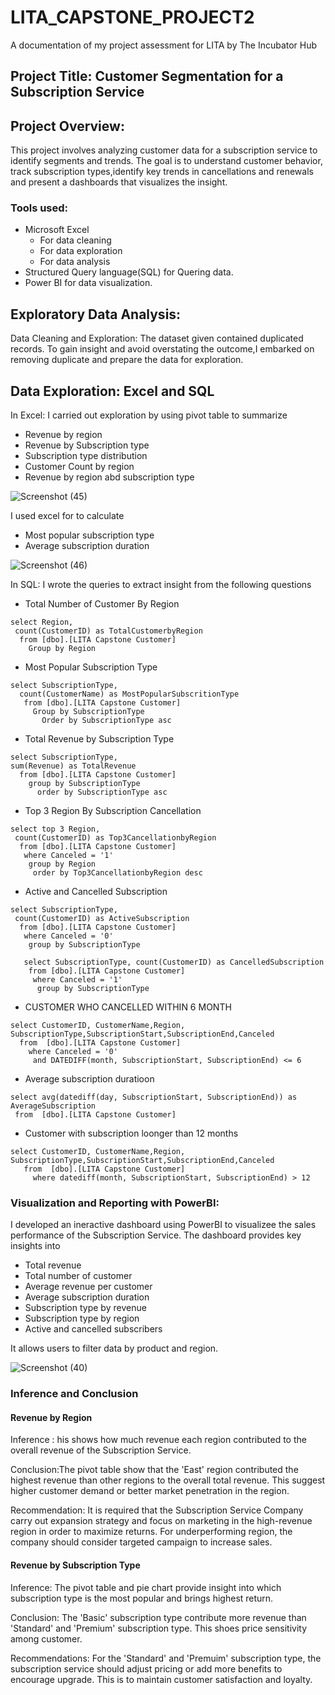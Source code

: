 # LITA_CAPSTONE_PROJECT2
A documentation of my project assessment for LITA by The Incubator Hub
## Project Title: Customer Segmentation for a Subscription Service

## Project Overview:
This project involves analyzing customer data for a subscription service to identify 
segments and trends. The goal is to understand customer behavior, track subscription types,identify key trends in cancellations and renewals and present a dashboards that visualizes the insight.
### Tools used:
- Microsoft Excel
   - For data cleaning
   - For data exploration
   - For data analysis
- Structured Query language(SQL) for Quering data.
- Power BI for data visualization.

## Exploratory Data Analysis: 
Data Cleaning and Exploration: The dataset given contained duplicated records. To gain insight and avoid overstating the outcome,I embarked on removing duplicate and prepare the data for exploration.

## Data Exploration: Excel and SQL
In Excel: I carried out exploration by using pivot table to summarize
- Revenue by region
- Revenue by Subscription type
- Subscription type distribution
- Customer Count by region
- Revenue by region abd subscription type

![Screenshot (45)](https://github.com/user-attachments/assets/b3ba612e-b876-4424-af55-e84461d1607b)

I used excel for to calculate
- Most popular subscription type
- Average subscription duration

![Screenshot (46)](https://github.com/user-attachments/assets/99ec2ea3-223a-4172-86c3-d09d271b2da0)




In SQL: I wrote the queries to extract insight  from the following questions
- Total Number of Customer By Region
```
select Region,
 count(CustomerID) as TotalCustomerbyRegion
  from [dbo].[LITA Capstone Customer]
    Group by Region
```

- Most Popular Subscription Type
```
select SubscriptionType,
  count(CustomerName) as MostPopularSubscritionType
   from [dbo].[LITA Capstone Customer]
     Group by SubscriptionType
       Order by SubscriptionType asc
```

 - Total Revenue by Subscription Type
 ```
select SubscriptionType,
 sum(Revenue) as TotalRevenue
   from [dbo].[LITA Capstone Customer]
     group by SubscriptionType
       order by SubscriptionType asc
```

- Top 3 Region By Subscription Cancellation
```
select top 3 Region,
 count(CustomerID) as Top3CancellationbyRegion
  from [dbo].[LITA Capstone Customer]
   where Canceled = '1'
    group by Region
     order by Top3CancellationbyRegion desc
```

- Active and Cancelled Subscription
```
select SubscriptionType,
 count(CustomerID) as ActiveSubscription
  from [dbo].[LITA Capstone Customer]
   where Canceled = '0'
    group by SubscriptionType

   select SubscriptionType, count(CustomerID) as CancelledSubscription
    from [dbo].[LITA Capstone Customer]
     where Canceled = '1'
      group by SubscriptionType
```

- CUSTOMER WHO CANCELLED WITHIN 6 MONTH
```
select CustomerID, CustomerName,Region, SubscriptionType,SubscriptionStart,SubscriptionEnd,Canceled
  from  [dbo].[LITA Capstone Customer]
    where Canceled = '0'
     and DATEDIFF(month, SubscriptionStart, SubscriptionEnd) <= 6
```

- Average subscription duratioon
```  
select avg(datediff(day, SubscriptionStart, SubscriptionEnd)) as AverageSubscription
 from  [dbo].[LITA Capstone Customer]
```
- Customer with subscription loonger than 12 months
```
select CustomerID, CustomerName,Region, SubscriptionType,SubscriptionStart,SubscriptionEnd,Canceled
   from  [dbo].[LITA Capstone Customer]
     where datediff(month, SubscriptionStart, SubscriptionEnd) > 12
```

### Visualization and Reporting with PowerBI:


I developed an ineractive dashboard using PowerBI to visualizee the sales performance of the Subscription Service. The dashboard provides key insights into

- Total revenue 
- Total number of customer 
- Average revenue per customer
- Average subscription duration
- Subscription type by revenue
- Subscription type by region
- Active and cancelled subscribers

  
It allows users to filter data by product and region.


![Screenshot (40)](https://github.com/user-attachments/assets/7281097c-3930-4c71-8a12-769ec37193b3)


### Inference and Conclusion 
#### Revenue by Region
Inference : his shows how much revenue each region contributed to the overall revenue of the Subscription Service. 

Conclusion:The pivot table show that the 'East' region contributed the highest revenue than other regions to the overall total revenue. This suggest higher customer demand or better market penetration in the region.

Recommendation: It is required that the Subscription Service Company carry out expansion strategy and focus on marketing in the high-revenue region in order to maximize returns. For underperforming region, the company should consider targeted campaign to increase sales.

#### Revenue by Subscription Type 
Inference: The pivot table and pie chart provide insight into which subscription type is the most popular and brings highest return.

Conclusion: The 'Basic' subscription type contribute more revenue than 'Standard' and 'Premium' subscription type. This shoes price sensitivity among customer.

Recommendations: For the 'Standard' and 'Premuim' subscription type, the subscription service should adjust pricing or add more benefits to encourage upgrade. This is to maintain customer satisfaction and loyalty.




